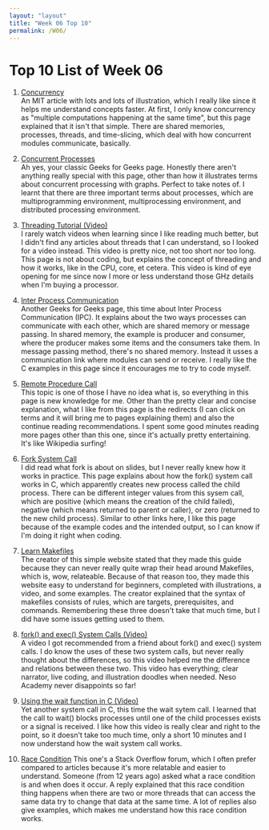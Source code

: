 ```yaml
---
layout: "layout"
title: "Week 06 Top 10"
permalink: /W06/
---
```


# Top 10 List of Week 06

1. [Concurrency](https://web.mit.edu/6.005/www/fa14/classes/17-concurrency/)<br>
An MIT article with lots and lots of illustration, which I really like since it helps me understand concepts faster.
At first, I only know concurrency as "multiple computations happening at the same time", but this page explained that it isn't that simple.
There are shared memories, processes, threads, and time-slicing, which deal with how concurrent modules communicate, basically.

2. [Concurrent Processes](https://www.geeksforgeeks.org/concurrent-processes-in-operating-system/)<br>
Ah yes, your classic Geeks for Geeks page.
Honestly there aren't anything really special with this page, other than how it illustrates terms about concurrent processing with graphs.
Perfect to take notes of.
I learnt that there are three important terms about processes, which are multiprogramming environment, multiprocessing environment, and distributed processing environment.

3. [Threading Tutorial (Video)](https://youtu.be/olYdb0DdGtM/)<br>
I rarely watch videos when learning since I like reading much better, but I didn't find any articles about threads that I can understand, so I looked for a video instead.
This video is pretty nice, not too short nor too long.
This page is not about coding, but explains the concept of threading and how it works, like in the CPU, core, et cetera.
This video is kind of eye opening for me since now I more or less understand those GHz details when I'm buying a processor.

4. [Inter Process Communication](https://www.geeksforgeeks.org/inter-process-communication-ipc)<br>
Another Geeks for Geeks page, this time about Inter Process Communication (IPC).
It explains about the two ways processes can communicate with each other, which are shared memory or message passing.
In shared memory, the example is producer and consumer, where the producer makes some items and the consumers take them.
In message passing method, there's no shared memory. Instead it usses a communication link where modules can send or receive.
I really like the C examples in this page since it encourages me to try to code myself.

5. [Remote Procedure Call](https://searchapparchitecture.techtarget.com/definition/Remote-Procedure-Call-RPC)<br>
This topic is one of those I have no idea what is, so everything in this page is new knowledge for me.
Other than the pretty clear and concise explanation, what I like from this page is the redirects (I can click on terms and it will bring me to pages explaining them) and also the continue reading recommendations.
I spent some good minutes reading more pages other than this one, since it's actually pretty entertaining.
It's like Wikipedia surfing!

6. [Fork System Call](https://www.geeksforgeeks.org/fork-system-call/)<br>
I did read what fork is about on slides, but I never really knew how it works in practice.
This page explains about how the fork() system call works in C, which apparently creates new process called the child process.
There can be different integer values from this sysem call, which are positive (which means the creation of the child failed), negative (which means returned to parent or caller), or zero (returned to the new child process).
Similar to other links here, I like this page because of the example codes and the intended output, so I can know if I'm doing it right when coding.

7. [Learn Makefiles](https://makefiletutorial.com/)<br>
The creator of this simple website stated that they made this guide because they can never really quite wrap their head around Makefiles, which is, wow, relateable.
Because of that reason too, they made this website easy to understand for beginners, completed with illustrations, a video, and some examples.
The creator explained that the syntax of makefiles consists of rules, which are targets, prerequisites, and commands.
Remembering these three doesn't take that much time, but I did have some issues getting used to them.

8. [fork() and exec() System Calls (Video)](https://youtu.be/IFEFVXvjiHY/)<br>
A video I got recommended from a friend about fork() and exec() system calls.
I do know the uses of these two system calls, but never really thought about the differences, so this video helped me the difference and relations between these two.
This video has everything; clear narrator, live coding, and illustration doodles when needed.
Neso Academy never disappoints so far!

9. [Using the wait function in C (Video)](https://youtu.be/tcYo6hipaSA)<br>
Yet another system call in C, this time the wait sytem call.
I learned that the call to wait() blocks processes until one of the child processes exists or a signal is received.
I like how this video is really clear and right to the point, so it doesn't take too much time, only a short 10 minutes and I now understand how the wait system call works.

10. [Race Condition](https://stackoverflow.com/questions/34510/what-is-a-race-condition)
This one's a Stack Overflow forum, which I often prefer compared to articles because it's more relatable and easier to understand.
Someone (from 12 years ago) asked what a race condition is and when does it occur.
A reply explained that this race condition thing happens when there are two or more threads that can access the same data try to change that data at the same time.
A lot of replies also give examples, which makes me understand how this race condition works.
